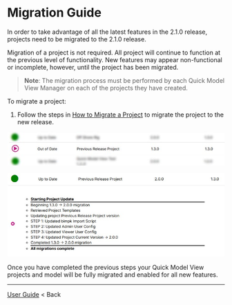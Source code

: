 # Migration Guide

In order to take advantage of all the latest features in the 2.1.0 release, projects need to be migrated to the 2.1.0 release.

Migration of a project is not required. All project will continue to function at the previous level of functionality. New features may appear non-functional or incomplete, however, until the project has been migrated.

> **Note**: The migration process must be performed by each Quick Model View Manager on each of the projects they have created.

To migrate a project:

1. Follow the steps in [How to Migrate a Project](../projectmaker/migrateproject.md) to migrate the project to the new release.

![migrate button](../../img/migrate-btn.jpg)

![migrate complete](../../img/migrate-complete.jpg)

Once you have completed the previous steps your Quick Model View projects and model will be fully migrated and enabled for all new features.

---

[User Guide](../README.md) < Back